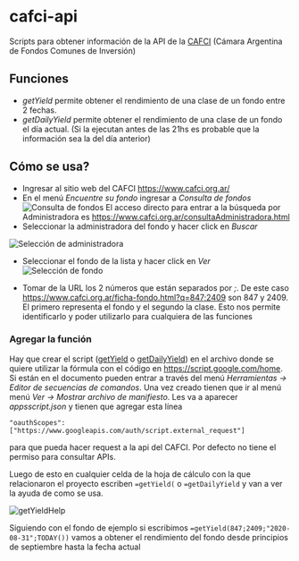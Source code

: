 # cafci-api
Scripts para obtener información de la API de la [CAFCI](https://www.cafci.org.ar/) (Cámara Argentina de Fondos Comunes de Inversión)

## Funciones

* *getYield* permite obtener el rendimiento de una clase de un fondo entre 2 fechas.
* *getDailyYield* permite obtener el rendimiento de una clase de un fondo el día actual. (Si la ejecutan antes de las 21hs es probable que la información sea la del día anterior)

## Cómo se usa?

* Ingresar al sitio web del CAFCI https://www.cafci.org.ar/
* En el menú *Encuentre su fondo* ingresar a *Consulta de fondos*
![Consulta de fondos](https://i.imgur.com/je0bIfx.png)
El acceso directo para entrar a la búsqueda por Administradora es https://www.cafci.org.ar/consultaAdministradora.html
* Seleccionar la administradora del fondo y hacer click en *Buscar*

![Selección de administradora](https://i.imgur.com/jo72OwU.png)

* Seleccionar el fondo de la lista y hacer click en *Ver*
![Selección de fondo](https://i.imgur.com/UUGa4YU.png)

* Tomar de la URL los 2 números que están separados por *;*. De este caso https://www.cafci.org.ar/ficha-fondo.html?q=847;2409 son 847 y 2409. El primero representa el fondo y el segundo la clase. Esto nos permite identificarlo y poder utilizarlo para cualquiera de las funciones

### Agregar la función 

Hay que crear el script ([getYield](../master/getYield.gs) o [getDailyYield](../master/getDailyYield.gs))  en el archivo donde se quiere utilizar la fórmula con el código en https://script.google.com/home. Si están en el documento pueden entrar a través del menú *Herramientas -> Editor de secuencias de comandos*. Una vez creado tienen que ir al menú menú *Ver -> Mostrar archivo de manifiesto*. Les va a aparecer _appsscript.json_ y tienen que agregar esta línea 

`"oauthScopes": ["https://www.googleapis.com/auth/script.external_request"]`
 
para que pueda hacer request a la api del CAFCI. Por defecto no tiene el permiso para consultar APIs.

Luego de esto en cualquier celda de la hoja de cálculo con la que relacionaron el proyecto escriben `=getYield(` o `=getDailyYield` y van a ver la ayuda de como se usa.

![getYieldHelp](https://i.imgur.com/ICpGh1Q.png)

Siguiendo con el fondo de ejemplo si escribimos `=getYield(847;2409;"2020-08-31";TODAY())` vamos a obtener el rendimiento del fondo desde principios de septiembre hasta la fecha actual
